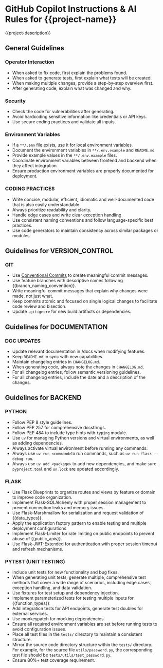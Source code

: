 # GitHub Copilot Instructions & AI Rules for {{project-name}}

{{project-description}}

## General Guidelines

### Operator Interaction
- When asked to fix code, first explain the problems found.
- When asked to generate tests, first explain what tests will be created.
- When making multiple changes, provide a step-by-step overview first.
- After generating code, explain what was changed and why.

### Security
- Check the code for vulnerabilities after generating.
- Avoid hardcoding sensitive information like credentials or API keys.
- Use secure coding practices and validate all inputs.

### Environment Variables
- If a `**/.env` file exists, use it for local environment variables.
- Document the environment variables in `**/.env.example` and `README.md`
- Provide example values in the `**/.env.example` files.
- Coordinate environment variables between frontend and backend when they affect integration.
- Ensure production environment variables are properly documented for deployment.

### CODING PRACTICES
- Write concise, modular, efficient, idiomatic and well-documented code that is also easily understandable.
- Always prioritize readability and clarity.
- Handle edge cases and write clear exception handling.
- Use consistent naming conventions and follow language-specific best practices.
- Use code generators to maintain consistency across similar packages or modules.

## Guidelines for VERSION_CONTROL

### GIT

- Use [Conventional Commits](https://www.conventionalcommits.org/) to create meaningful commit messages.
- Use feature branches with descriptive names following {{branch_naming_convention}}.
- Write meaningful commit messages that explain why changes were made, not just what.
- Keep commits atomic and focused on single logical changes to facilitate code review and bisection.
- Update `.gitignore` for new build artifacts or dependencies.

## Guidelines for DOCUMENTATION

### DOC UPDATES

- Update relevant documentation in /docs when modifying features.
- Keep `README.md` in sync with new capabilities.
- Maintain changelog entries in `CHANGELOG.md`.
- When generating code, always note the changes in `CHANGELOG.md`.
- For all changelog entries, follow semantic versioning guidelines.
- For all changelog entries, include the date and a description of the changes.

## Guidelines for BACKEND

### PYTHON

- Follow PEP 8 style guidelines.
- Follow PEP 257 for comprehensive docstrings.
- Follow PEP 484 to include type hints with `typing` module.
- Use `uv` for managing Python versions and virtual environments, as well as adding dependencies.
- Always activate virtual environment before running any commands.
- Always use `uv run <command>`to run commands, such as `uv run flask --debug run`.
- Always use `uv add <package>` to add new dependencies, and make sure `pyproject.toml` and `uv.lock` are updated accordingly.

### FLASK

- Use Flask Blueprints to organize routes and views by feature or domain to improve code organization.
- Implement Flask-SQLAlchemy with proper session management to prevent connection leaks and memory issues.
- Use Flask-Marshmallow for serialization and request validation of {{data_types}}.
- Apply the application factory pattern to enable testing and multiple deployment configurations.
- Implement Flask-Limiter for rate limiting on public endpoints to prevent abuse of {{public_apis}}.
- Use Flask-JWT-Extended for authentication with proper session timeout and refresh mechanisms.

### PYTEST (UNIT TESTING)

- Include unit tests for new functionality and bug fixes.
- When generating unit tests, generate multiple, comprehensive test methods that cover a wide range of scenarios, including edge cases, exception handling, and data validation.
- Use fixtures for test setup and dependency injection.
- Implement parameterized tests for testing multiple inputs for {{function_types}}.
- Add integration tests for API endpoints, generate test doubles for external services.
- Use monkeypatch for mocking dependencies.
- Ensure all required environment variables are set before running tests to avoid configuration issues.
- Place all test files in the `tests/` directory to maintain a consistent structure.
- Mirror the source code directory structure within the `tests/` directory. For example, for the source file `utils/password.py`, the corresponding test file should be `tests/utils/test_password.py`.
- Ensure 80%+ test coverage requirement.